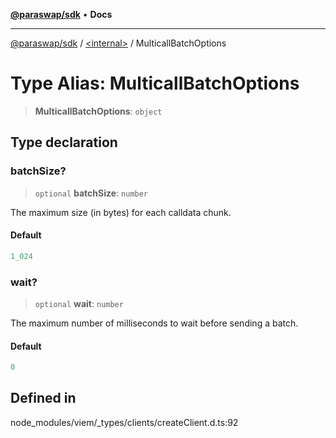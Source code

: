 [**@paraswap/sdk**](../../README.md) • **Docs**

***

[@paraswap/sdk](../../globals.md) / [\<internal\>](../README.md) / MulticallBatchOptions

# Type Alias: MulticallBatchOptions

> **MulticallBatchOptions**: `object`

## Type declaration

### batchSize?

> `optional` **batchSize**: `number`

The maximum size (in bytes) for each calldata chunk.

#### Default

```ts
1_024
```

### wait?

> `optional` **wait**: `number`

The maximum number of milliseconds to wait before sending a batch.

#### Default

```ts
0
```

## Defined in

node\_modules/viem/\_types/clients/createClient.d.ts:92
